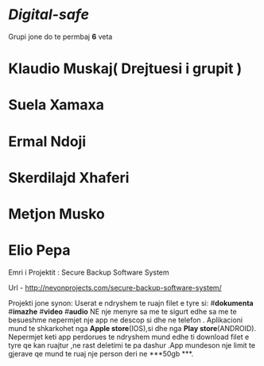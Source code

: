 # *Digital-safe*

Grupi jone do te permbaj **6** veta

# Klaudio Muskaj( Drejtuesi i grupit ) 
#  Suela Xamaxa
# Ermal Ndoji
# Skerdilajd Xhaferi 
# Metjon Musko
# Elio Pepa  

Emri i Projektit : Secure Backup Software System 

Url - http://nevonprojects.com/secure-backup-software-system/

Projekti jone synon:
Userat e ndryshem te  ruajn filet e tyre si:
#**dokumenta** 
#**imazhe** 
#**video** 
#**audio** 
NE nje menyre sa me  te sigurt edhe  sa  me te  besueshme  nepermjet nje app ne descop si dhe ne telefon . Aplikacioni mund te shkarkohet nga **Apple store**(IOS),si dhe nga **Play store**(ANDROID). Nepermjet keti app perdorues te  ndryshem mund edhe ti download filet e  tyre qe  kan ruajtur ,ne rast deletimi te pa dashur .App mundeson  nje  limit te  gjerave qe  mund te  ruaj nje  person deri ne  ***50gb ***.

